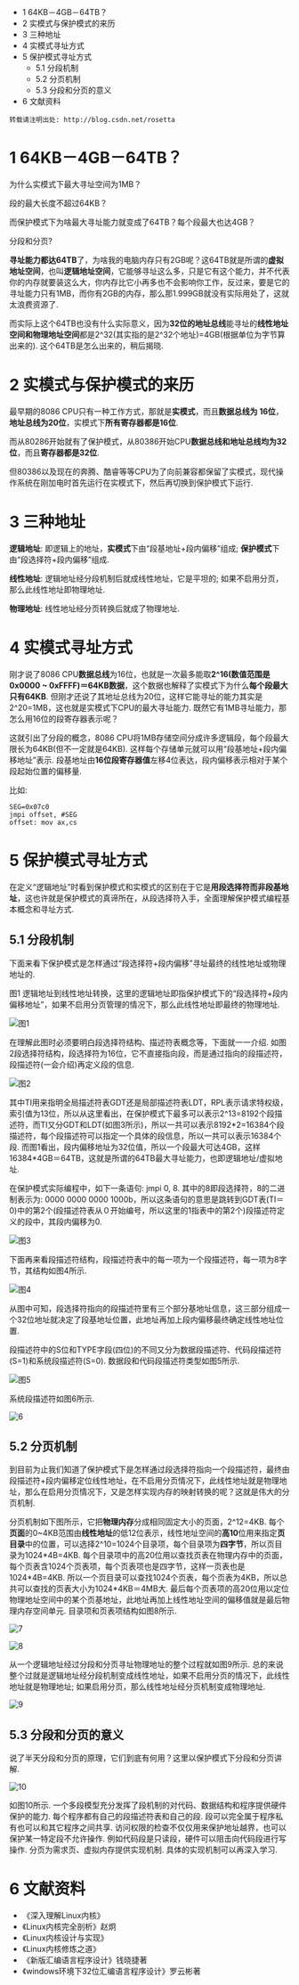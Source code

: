 - 1 64KB－4GB－64TB？
- 2 实模式与保护模式的来历
- 3 三种地址
- 4 实模式寻址方式
- 5 保护模式寻址方式
    - 5.1 分段机制
    - 5.2 分页机制
    - 5.3 分段和分页的意义
- 6 文献资料

```
转载请注明出处: http://blog.csdn.net/rosetta
```

# 1 64KB－4GB－64TB？

为什么实模式下最大寻址空间为1MB？

段的最大长度不超过64KB？

而保护模式下为啥最大寻址能力就变成了64TB？每个段最大也达4GB？

分段和分页?

**寻址能力都达64TB**了，为啥我的电脑内存只有2GB呢？这64TB就是所谓的**虚拟地址空间**，也叫**逻辑地址空间**，它能够寻址这么多，只是它有这个能力，并不代表你的内存就要装这么大，你内存比它小再多也不会影响你工作，反过来，要是它的寻址能力只有1MB，而你有2GB的内存，那么那1.999GB就没有实际用处了，这就太浪费资源了. 

而实际上这个64TB也没有什么实际意义，因为**32位的地址总线**能寻址的**线性地址空间和物理地址空间**都是2\^32(其实指的是2\^32个地址)=4GB(根据单位为字节算出来的). 这个64TB是怎么出来的，稍后揭晓. 

# 2 实模式与保护模式的来历

最早期的8086 CPU只有一种工作方式，那就是**实模式**，而且**数据总线为 16位**，**地址总线为20位**，实模式下**所有寄存器都是16位**. 

而从80286开始就有了保护模式，从80386开始CPU**数据总线和地址总线均为32位**，而且**寄存器都是32位**. 

但80386以及现在的奔腾、酷睿等等CPU为了向前兼容都保留了实模式，现代操作系统在刚加电时首先运行在实模式下，然后再切换到保护模式下运行. 

# 3 三种地址

**逻辑地址**: 即逻辑上的地址，**实模式**下由“段基地址+段内偏移”组成; **保护模式**下由“段选择符+段内偏移”组成. 

**线性地址**: 逻辑地址经分段机制后就成线性地址，它是平坦的; 如果不启用分页，那么此线性地址即物理地址. 

**物理地址**: 线性地址经分页转换后就成了物理地址. 

# 4 实模式寻址方式

刚才说了8086 CPU**数据总线**为16位，也就是一次最多能取**2\^16(数值范围是0x0000 ~ 0xFFFF)＝64KB数据**，这个数据也解释了实模式下为什么**每个段最大只有64KB**. 但刚才还说了其地址总线为20位，这样它能寻址的能力其实是2^20=1MB，这也就是实模式下CPU的最大寻址能力. 既然它有1MB寻址能力，那怎么用16位的段寄存器表示呢？

这就引出了分段的概念，8086 CPU将1MB存储空间分成许多逻辑段，每个段最大限长为64KB(但不一定就是64KB). 这样每个存储单元就可以用“段基地址+段内偏移地址”表示. 段基地址由**16位段寄存器值**左移4位表达，段内偏移表示相对于某个段起始位置的偏移量. 

比如: 

```
SEG=0x07c0
jmpi offset, #SEG
offset: mov ax,cs 
```

# 5 保护模式寻址方式
    
在定义“逻辑地址”时看到保护模式和实模式的区别在于它是**用段选择符而非段基地址**，这也许就是保护模式的真谛所在，从段选择符入手，全面理解保护模式编程基本概念和寻址方式. 

## 5.1 分段机制

下面来看下保护模式是怎样通过“段选择符+段内偏移”寻址最终的线性地址或物理地址的. 

图1 逻辑地址到线性地址转换，这里的逻辑地址即指保护模式下的“段选择符+段内偏移地址”，如果不启用分页管理的情况下，那么此线性地址即最终的物理地址. 

![图1](images/logical_linear.png)

在理解此图时必须要明白段选择符结构、描述符表概念等，下面就一一介绍. 
如图2段选择符结构，段选择符为16位，它不直接指向段，而是通过指向的段描述符，段描述符(一会介绍)再定义段的信息. 

![图2](images/segment_selector_str.png)

其中TI用来指明全局描述符表GDT还是局部描述符表LDT，RPL表示请求特权级，索引值为13位，所以从这里看出，在保护模式下最多可以表示2^13=8192个段描述符，而TI又分GDT和LDT(如图3所示)，所以一共可以表示8192\*2=16384个段描述符，每个段描述符可以指定一个具体的段信息，所以一共可以表示16384个段. 而图1看出，段内偏移地址为32位值，所以一个段最大可达4GB，这样16384\*4GB＝64TB，这就是所谓的64TB最大寻址能力，也即逻辑地址/虚拟地址. 

在保护模式实际编程中，如下一条语句: jmpi 0, 8. 其中的8即段选择符，8的二进制表示为: 0000 0000 0000 1000b，所以这条语句的意思是跳转到GDT表(TI＝0)中的第2个(段描述符表从０开始编号，所以这里的1指表中的第2个)段描述符定义的段中，其段内偏移为0. 

![图3](images/images3.png)

下面再来看段描述符结构，段描述符表中的每一项为一个段描述符，每一项为8字节，其结构如图4所示. 

![图4](images/images4.png)

从图中可知，段选择符指向的段描述符里有三个部分基地址信息，这三部分组成一个32位地址就决定了段基地址位置，此地址再加上段内偏移最终确定线性地址位置. 

段描述符中的S位和TYPE字段(四位)的不同又分为数据段描述符、代码段描述符(S=1)和系统段描述符(S=0). 数据段和代码段描述符类型如图5所示. 

![图5](images/images5.png)

系统段描述符如图6所示. 

![6](images/images6.png)

## 5.2 分页机制

到目前为止我们知道了保护模式下是怎样通过段选择符指向一个段描述符，最终由段描述符+段内偏移定位线性地址，在不启用分页情况下，此线性地址就是物理地址，那么在启用分页情况下，又是怎样实现内存的映射转换的呢？这就是伟大的分页机制. 

分页机制如下图所示，它把**物理内存**分成相同固定大小的页面，2\^12=4KB. 每个**页面**的0~4KB范围由**线性地址**的低12位表示，线性地址空间的**高10**位用来指定**页目录**中的位置，可以选择2\^10=1024个目录项，每个目录项为**四字节**，所以页目录为1024\*4B=4KB. 每个目录项中的高20位用以查找页表在物理内存中的页面，每个页表含1024个页表项，每个页表项也是四字节，这样一页表也是1024\*4B=4KB. 所以一个页目录可以查找1024个页表，每个页表为4KB，所以总共可以查找的页表大小为1024\*4KB＝4MB大. 最后每个页表项的高20位用以定位物理地址空间中的某个页基地址，此地址再加上线性地址空间的偏移值就是最后物理内存空间单元. 目录项和页表项结构如图8所示. 

![7](images/images7.png)

![8](images/images8.png)

从一个逻辑地址经过分段和分页寻址物理地址的整个过程就如图9所示. 总的来说整个过就是逻辑地址经分段机制变成线性地址，如果不启用分页的情况下，此线性地址就是物理地址; 如果启用分页，那么线性地址经分页机制变成物理地址. 

![9](images/images9.png)

## 5.3 分段和分页的意义

说了半天分段和分页的原理，它们到底有何用？这里以保护模式下分段和分页讲解. 
 
![10](images/images10.png)

如图10所示. 一个多段模型充分发挥了段机制的对代码、数据结构和程序提供硬件保护的能力. 每个程序都有自己的段描述符表和自己的段. 段可以完全属于程序私有也可以和其它程序之间共享. 
访问权限的检查不仅仅用来保护地址越界，也可以保护某一特定段不允许操作. 例如代码段是只读段，硬件可以阻击向代码段进行写操作. 
分页为需求页、虚拟内存提供实现机制. 具体的实现机制可以再深入学习. 

# 6 文献资料

- 《深入理解Linux内核》
- 《Linux内核完全剖析》赵炯
- 《Linux内核设计与实现》
- 《Linux内核修炼之道》
- 《新版汇编语言程序设计》钱晓捷著
- 《windows环境下32位汇编语言程序设计》罗云彬著